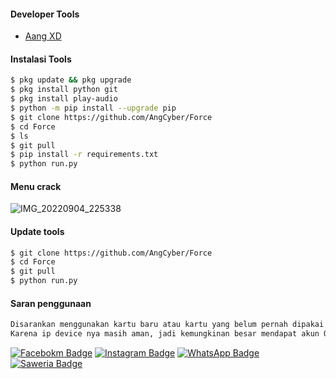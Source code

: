 #### Developer Tools
- [Aang XD]()
#### Instalasi Tools
``` bash
$ pkg update && pkg upgrade
$ pkg install python git
$ pkg install play-audio
$ python -m pip install --upgrade pip
$ git clone https://github.com/AngCyber/Force
$ cd Force
$ ls
$ git pull
$ pip install -r requirements.txt
$ python run.py
```
#### Menu crack
![IMG_20220904_225338](https://user-images.githubusercontent.com/92802033/188322439-7f05721d-3bb3-4b2e-af9d-9db106dc7fa6.jpg)

#### Update tools
``` bash
$ git clone https://github.com/AngCyber/Force
$ cd Force
$ git pull
$ python run.py
```
#### Saran penggunaan
``` python
Disarankan menggunakan kartu baru atau kartu yang belum pernah dipakai untuk crack.
Karena ip device nya masih aman, jadi kemungkinan besar mendapat akun OK
```
[![Facebokm Badge](https://img.shields.io/badge/-aang.qwerty69-blue?style=flat&logo=Facebook&logoColor=white&link=https://www.facebook.com/aang.qwerty69/)](https://www.facebook.com/aang.qwerty69) [![Instagram Badge](https://img.shields.io/badge/-aangxd.qwerty_-f01397?style=flat&logo=Instagram&logoColor=white&link=https://www.instagram.com/aangxd.qwerty_/)](https://www.instagram.com/aangxd.qwerty_/) [![WhatsApp Badge](https://img.shields.io/badge/-6283177721763-green?style=flat&logo=WhatsApp&logoColor=white&link=https://wa.me/6283177721763/)](https://wa.me/6283177721763/) [![Saweria Badge](https://img.shields.io/badge/-AangXD-black?style=flat&logo=Saweria&logoColor=white&link=https://saweria.co/AangXD/)](https://saweria.co/AangXD)

